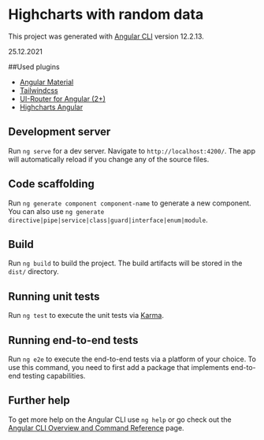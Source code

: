 # Highcharts with random data

This project was generated with [Angular CLI](https://github.com/angular/angular-cli) version 12.2.13.

25.12.2021

##Used plugins

- [Angular Material](https://material.angular.io/)
- [Tailwindcss](https://tailwindcss.com/)
- [UI-Router for Angular (2+)](https://ui-router.github.io/ng2/)
- [Highcharts Angular](https://www.highcharts.com/)

## Development server

Run `ng serve` for a dev server. Navigate to `http://localhost:4200/`. The app will automatically reload if you change any of the source files.

## Code scaffolding

Run `ng generate component component-name` to generate a new component. You can also use `ng generate directive|pipe|service|class|guard|interface|enum|module`.

## Build

Run `ng build` to build the project. The build artifacts will be stored in the `dist/` directory.

## Running unit tests

Run `ng test` to execute the unit tests via [Karma](https://karma-runner.github.io).

## Running end-to-end tests

Run `ng e2e` to execute the end-to-end tests via a platform of your choice. To use this command, you need to first add a package that implements end-to-end testing capabilities.

## Further help

To get more help on the Angular CLI use `ng help` or go check out the [Angular CLI Overview and Command Reference](https://angular.io/cli) page.
